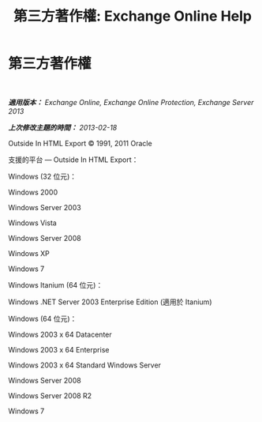 ﻿---
title: '第三方著作權: Exchange Online Help'
TOCTitle: 第三方著作權
ms:assetid: e94f1244-acb8-4ddd-b54e-5cc37f903bbf
ms:mtpsurl: https://technet.microsoft.com/zh-tw/library/Dd351225(v=EXCHG.150)
ms:contentKeyID: 50472415
ms.date: 05/23/2018
mtps_version: v=EXCHG.150
ms.translationtype: MT
---

# 第三方著作權

 

_**適用版本：** Exchange Online, Exchange Online Protection, Exchange Server 2013_

_**上次修改主題的時間：** 2013-02-18_

Outside In HTML Export © 1991, 2011 Oracle

支援的平台 — Outside In HTML Export：

Windows (32 位元)：

Windows 2000

Windows Server 2003

Windows Vista

Windows Server 2008

Windows XP

Windows 7

Windows Itanium (64 位元)：

Windows .NET Server 2003 Enterprise Edition (適用於 Itanium)

Windows (64 位元)：

Windows 2003 x 64 Datacenter

Windows 2003 x 64 Enterprise

Windows 2003 x 64 Standard Windows Server

Windows Server 2008

Windows Server 2008 R2

Windows 7

